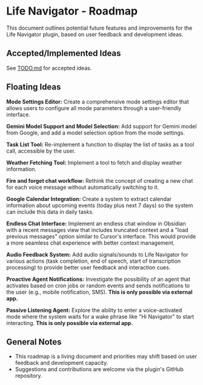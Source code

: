 # Life Navigator - Roadmap

This document outlines potential future features and improvements for the Life Navigator plugin, based on user feedback and development ideas.

## Accepted/Implemented Ideas

See [TODO.md](../TODO.md) for accepted ideas.

## Floating Ideas

**Mode Settings Editor:**
Create a comprehensive mode settings editor that allows users to configure all mode parameters through a user-friendly interface.

**Gemini Model Support and Model Selection:**
Add support for Gemini model from Google, and add a model selection option from the mode settings.

**Task List Tool:**
Re-implement a function to display the list of tasks as a tool call, accessible by the user.

**Weather Fetching Tool:**
Implement a tool to fetch and display weather information.

**Fire and forget chat workflow:**
Rethink the concept of creating a new chat for each voice message without automatically switching to it.

**Google Calendar Integration:**
Create a system to extract calendar information about upcoming events (today plus next 7 days) so the system can include this data in daily tasks.

**Endless Chat Interface:**
Implement an endless chat window in Obsidian with a recent messages view that includes truncated context and a "load previous messages" option similar to Cursor's interface. This would provide a more seamless chat experience with better context management.

**Audio Feedback System:**
Add audio signals/sounds to Life Navigator for various actions (task completion, end of speech, start of transcription processing) to provide better user feedback and interaction cues.

**Proactive Agent Notifications:**
Investigate the possibility of an agent that activates based on cron jobs or random events and sends notifications to the user (e.g., mobile notification, SMS). **This is only possible via external app.**

**Passive Listening Agent:**
Explore the ability to enter a voice-activated mode where the system waits for a wake phrase like "Hi Navigator" to start interacting. **This is only possible via external app.**


## General Notes

*   This roadmap is a living document and priorities may shift based on user feedback and development capacity.
*   Suggestions and contributions are welcome via the plugin's GitHub repository. 
